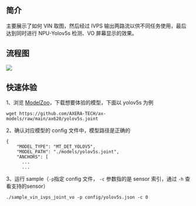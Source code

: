 ## 简介
  主要展示了如何 VIN 取图，然后经过 IVPS 输出两路流以供不同任务使用，最后达到同时进行 NPU-Yolov5s 检测、VO 屏幕显示的效果。

## 流程图
![](../../docs/sample_vin_ivps_joint_vo.png)

## 快速体验
1、浏览 [ModelZoo](../../docs/modelzoo.md)，下载想要体验的模型，下面以 yolov5s 为例
```
wget https://github.com/AXERA-TECH/ax-models/raw/main/ax620/yolov5s.joint
```
2、确认对应模型的 config 文件中，模型路径是正确的
```
{
    "MODEL_TYPE": "MT_DET_YOLOV5",
    "MODEL_PATH": "./models/yolov5s.joint",
    "ANCHORS": [
      ...
      ...
```
3、运行 sample（```-p```指定 config 文件， ```-c``` 参数指的是 sensor 索引，通过 ```-h``` 查看支持的sensor）
```
./sample_vin_ivps_joint_vo -p config/yolov5s.json -c 0
```